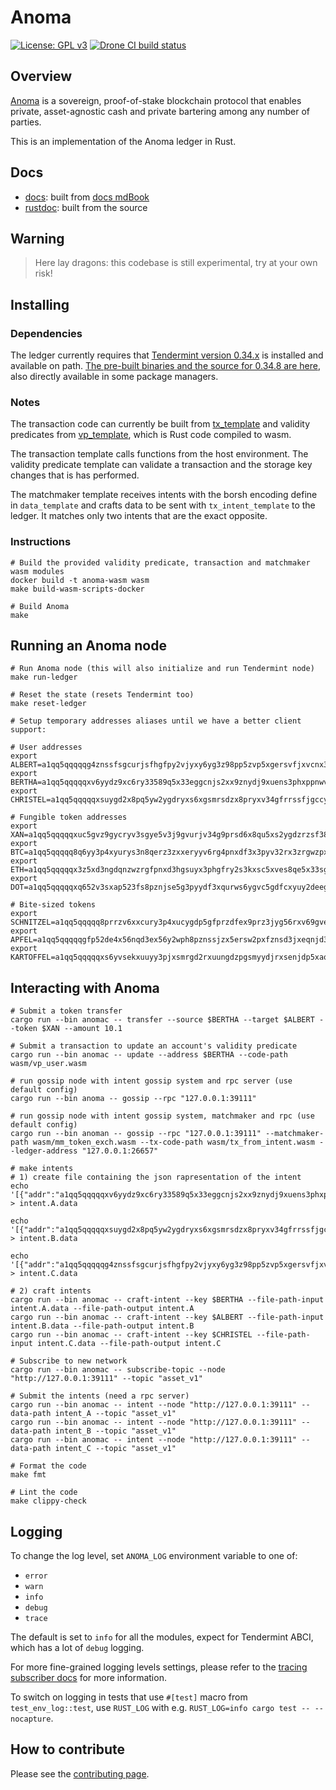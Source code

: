 # Anoma

[![License: GPL v3](https://img.shields.io/badge/License-GPLv3-blue.svg)](./LICENSE)
[![Drone CI build status](https://ci.heliax.dev/api/badges/anoma/anoma/status.svg)](https://ci.heliax.dev/anoma/anoma)

## Overview

[Anoma](https://anoma.network/) is a sovereign, proof-of-stake blockchain protocol that enables private, asset-agnostic cash and private bartering among any number of parties.

This is an implementation of the Anoma ledger in Rust.

## Docs

- [docs](https://anoma.github.io/anoma/): built from [docs mdBook](./docs/)
- [rustdoc](https://anoma.github.io/anoma/rustdoc/anoma/): built from the source

## Warning

> Here lay dragons: this codebase is still experimental, try at your own risk!

## Installing

### Dependencies

The ledger currently requires that [Tendermint version 0.34.x](https://github.com/tendermint/tendermint) is installed and available on path. [The pre-built binaries and the source for 0.34.8 are here](https://github.com/tendermint/tendermint/releases/tag/v0.34.8), also directly available in some package managers.

### Notes

The transaction code can currently be built from [tx_template](wasm/tx_template) and validity predicates from [vp_template](wasm/vp_template), which is Rust code compiled to wasm.

The transaction template calls functions from the host environment. The validity predicate template can validate a transaction and the storage key changes that is has performed.

The matchmaker template receives intents with the borsh encoding define in `data_template` and crafts data to be sent with `tx_intent_template` to the ledger. It matches only two intents that are the exact opposite.

### Instructions

```shell
# Build the provided validity predicate, transaction and matchmaker wasm modules
docker build -t anoma-wasm wasm
make build-wasm-scripts-docker

# Build Anoma
make

```

## Running an Anoma node

```shell
# Run Anoma node (this will also initialize and run Tendermint node)
make run-ledger

# Reset the state (resets Tendermint too)
make reset-ledger

# Setup temporary addresses aliases until we have a better client support:

# User addresses
export ALBERT=a1qq5qqqqqg4znssfsgcurjsfhgfpy2vjyxy6yg3z98pp5zvp5xgersvfjxvcnx3f4xycrzdfkak0xhx
export BERTHA=a1qq5qqqqqxv6yydz9xc6ry33589q5x33eggcnjs2xx9znydj9xuens3phxppnwvzpg4rrqdpswve4n9
export CHRISTEL=a1qq5qqqqqxsuygd2x8pq5yw2ygdryxs6xgsmrsdzx8pryxv34gfrrssfjgccyg3zpxezrqd2y2s3g5s

# Fungible token addresses
export XAN=a1qq5qqqqqxuc5gvz9gycryv3sgye5v3j9gvurjv34g9prsd6x8qu5xs2ygdzrzsf38q6rss33xf42f3
export BTC=a1qq5qqqqq8q6yy3p4xyurys3n8qerz3zxxeryyv6rg4pnxdf3x3pyv32rx3zrgwzpxu6ny32r3laduc
export ETH=a1qq5qqqqqx3z5xd3ngdqnzwzrgfpnxd3hgsuyx3phgfry2s3kxsc5xves8qe5x33sgdprzvjptzfry9
export DOT=a1qq5qqqqqxq652v3sxap523fs8pznjse5g3pyydf3xqurws6ygvc5gdfcxyuy2deeggenjsjrjrl2ph

# Bite-sized tokens
export SCHNITZEL=a1qq5qqqqq8prrzv6xxcury3p4xucygdp5gfprzdfex9prz3jyg56rxv69gvenvsj9g5enswpcl8npyz
export APFEL=a1qq5qqqqqgfp52de4x56nqd3ex56y2wph8pznssjzx5ersw2pxfznsd3jxeqnjd3cxapnqsjz2fyt3j
export KARTOFFEL=a1qq5qqqqqxs6yvsekxuuyy3pjxsmrgd2rxuungdzpgsmyydjrxsenjdp5xaqn233sgccnjs3eak5wwh
```

## Interacting with Anoma

```shell
# Submit a token transfer
cargo run --bin anomac -- transfer --source $BERTHA --target $ALBERT --token $XAN --amount 10.1

# Submit a transaction to update an account's validity predicate
cargo run --bin anomac -- update --address $BERTHA --code-path wasm/vp_user.wasm

# run gossip node with intent gossip system and rpc server (use default config)
cargo run --bin anoma -- gossip --rpc "127.0.0.1:39111"

# run gossip node with intent gossip system, matchmaker and rpc (use default config)
cargo run --bin anoman -- gossip --rpc "127.0.0.1:39111" --matchmaker-path wasm/mm_token_exch.wasm --tx-code-path wasm/tx_from_intent.wasm --ledger-address "127.0.0.1:26657"

# make intents
# 1) create file containing the json rapresentation of the intent
echo '[{"addr":"a1qq5qqqqqxv6yydz9xc6ry33589q5x33eggcnjs2xx9znydj9xuens3phxppnwvzpg4rrqdpswve4n9","key":"a1qq5qqqqqxv6yydz9xc6ry33589q5x33eggcnjs2xx9znydj9xuens3phxppnwvzpg4rrqdpswve4n9","max_sell":70,"min_buy":100,"min_rate":2,"token_buy":"a1qq5qqqqqxuc5gvz9gycryv3sgye5v3j9gvurjv34g9prsd6x8qu5xs2ygdzrzsf38q6rss33xf42f3","token_sell":"a1qq5qqqqq8q6yy3p4xyurys3n8qerz3zxxeryyv6rg4pnxdf3x3pyv32rx3zrgwzpxu6ny32r3laduc"}]' > intent.A.data

echo '[{"addr":"a1qq5qqqqqxsuygd2x8pq5yw2ygdryxs6xgsmrsdzx8pryxv34gfrrssfjgccyg3zpxezrqd2y2s3g5s","key":"a1qq5qqqqqxsuygd2x8pq5yw2ygdryxs6xgsmrsdzx8pryxv34gfrrssfjgccyg3zpxezrqd2y2s3g5s","max_sell":200,"min_buy":20,"min_rate":0.5,"token_buy":"a1qq5qqqqqx3z5xd3ngdqnzwzrgfpnxd3hgsuyx3phgfry2s3kxsc5xves8qe5x33sgdprzvjptzfry9","token_sell":"a1qq5qqqqqxuc5gvz9gycryv3sgye5v3j9gvurjv34g9prsd6x8qu5xs2ygdzrzsf38q6rss33xf42f3"}]' > intent.B.data

echo '[{"addr":"a1qq5qqqqqg4znssfsgcurjsfhgfpy2vjyxy6yg3z98pp5zvp5xgersvfjxvcnx3f4xycrzdfkak0xhx","key":"a1qq5qqqqqg4znssfsgcurjsfhgfpy2vjyxy6yg3z98pp5zvp5xgersvfjxvcnx3f4xycrzdfkak0xhx","max_sell":300,"min_buy":50,"min_rate":0.7,"token_buy":"a1qq5qqqqq8q6yy3p4xyurys3n8qerz3zxxeryyv6rg4pnxdf3x3pyv32rx3zrgwzpxu6ny32r3laduc","token_sell":"a1qq5qqqqqx3z5xd3ngdqnzwzrgfpnxd3hgsuyx3phgfry2s3kxsc5xves8qe5x33sgdprzvjptzfry9"}]' > intent.C.data

# 2) craft intents
cargo run --bin anomac -- craft-intent --key $BERTHA --file-path-input intent.A.data --file-path-output intent.A
cargo run --bin anomac -- craft-intent --key $ALBERT --file-path-input intent.B.data --file-path-output intent.B
cargo run --bin anomac -- craft-intent --key $CHRISTEL --file-path-input intent.C.data --file-path-output intent.C

# Subscribe to new network
cargo run --bin anomac -- subscribe-topic --node "http://127.0.0.1:39111" --topic "asset_v1"

# Submit the intents (need a rpc server)
cargo run --bin anomac -- intent --node "http://127.0.0.1:39111" --data-path intent_A --topic "asset_v1"
cargo run --bin anomac -- intent --node "http://127.0.0.1:39111" --data-path intent_B --topic "asset_v1"
cargo run --bin anomac -- intent --node "http://127.0.0.1:39111" --data-path intent_C --topic "asset_v1"

# Format the code
make fmt

# Lint the code
make clippy-check
```

## Logging

To change the log level, set `ANOMA_LOG` environment variable to one of:
- `error`
- `warn`
- `info`
- `debug`
- `trace`

The default is set to `info` for all the modules, expect for Tendermint ABCI, which has a lot of `debug` logging.

For more fine-grained logging levels settings, please refer to the [tracing subscriber docs](https://docs.rs/tracing-subscriber/0.2.18/tracing_subscriber/struct.EnvFilter.html#directives) for more information.

To switch on logging in tests that use `#[test]` macro from `test_env_log::test`, use `RUST_LOG` with e.g. `RUST_LOG=info cargo test -- --nocapture`.

## How to contribute

Please see the [contributing page](./CONTRIBUTING.md).
